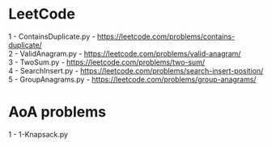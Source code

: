 # LeetCode

1 - ContainsDuplicate.py - https://leetcode.com/problems/contains-duplicate/ <br />
2 - ValidAnagram.py - https://leetcode.com/problems/valid-anagram/ <br />
3 - TwoSum.py - https://leetcode.com/problems/two-sum/ <br />
4 - SearchInsert.py - https://leetcode.com/problems/search-insert-position/ <br />
5 - GroupAnagrams.py - https://leetcode.com/problems/group-anagrams/ <br />

# AoA problems

1 - 1-Knapsack.py